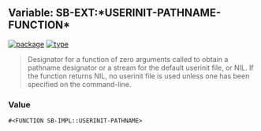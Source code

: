 ## Variable: SB-EXT:\*USERINIT-PATHNAME-FUNCTION\*
[![package](https://img.shields.io/badge/Package-SB--EXT-5f9ea0.svg?style=social&colorA=999999)](../) [![type](https://img.shields.io/badge/Type-Variable-5f9ea0.svg?style=social&colorA=999999)](../#variable) 

> Designator for a function of zero arguments called to obtain a
> pathname designator or a stream for the default userinit file, or NIL.
> If the function returns NIL, no userinit file is used unless one has
> been specified on the command-line.

### Value
```
#<FUNCTION SB-IMPL::USERINIT-PATHNAME>
```
